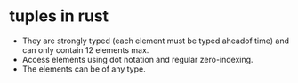 # tuples in rust

- They are strongly typed (each element must be typed aheadof time) and can only contain 12 elements max.
- Access elements using dot notation and regular zero-indexing.
- The elements can be of any type.
